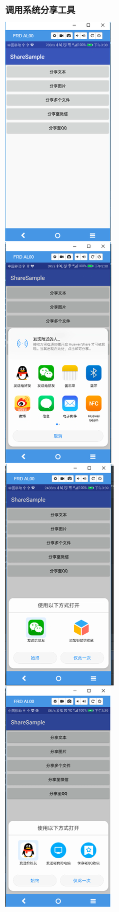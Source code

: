 # 调用系统分享工具
![](file/share_shows.png) ![](file/share_txt.png)
![](file/share_weixin.png)![](file/share_qq.png)

